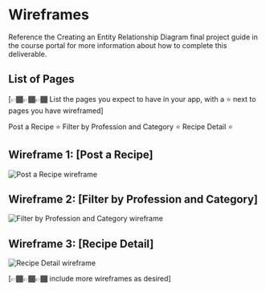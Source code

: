 # Wireframes

Reference the Creating an Entity Relationship Diagram final project guide in the course portal for more information about how to complete this deliverable.

## List of Pages

[👉🏾👉🏾👉🏾 List the pages you expect to have in your app, with a ⭐ next to pages you have wireframed]

Post a Recipe ⭐
Filter by Profession and Category ⭐
Recipe Detail ⭐

## Wireframe 1: [Post a Recipe]

<img src='https://github.com/psf/black/assets/62218066/3c9aa409-23d6-4420-a080-30ec2fa5f01b' title='Post a Recipe wireframe' width='' alt='Post a Recipe wireframe' />

## Wireframe 2: [Filter by Profession and Category]

<img src='https://github.com/psf/black/assets/62218066/3c9aa409-23d6-4420-a080-30ec2fa5f01b' title='Filter by Profession and Category wireframe' width='' alt='Filter by Profession and Category wireframe' />

## Wireframe 3: [Recipe Detail]

<img src='https://github.com/psf/black/assets/62218066/b6fd481a-1830-4e24-8204-da90efc8af21' title='Recipe Detail wireframe' width='' alt='Recipe Detail wireframe' />

[👉🏾👉🏾👉🏾 include more wireframes as desired]
